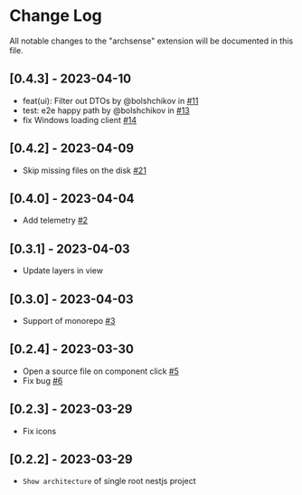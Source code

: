 # Change Log

All notable changes to the "archsense" extension will be documented in this file.

## [0.4.3] - 2023-04-10

- feat(ui): Filter out DTOs by @bolshchikov in [#11](https://github.com/ArchSense/architecture-view-nestjs/pull/11)
- test: e2e happy path by @bolshchikov in [#13](https://github.com/ArchSense/architecture-view-nestjs/pull/13)
- fix Windows loading client [#14](https://github.com/ArchSense/architecture-view-nestjs/issues/14)

## [0.4.2] - 2023-04-09

- Skip missing files on the disk [#21](https://github.com/ArchSense/orakul/issues/21)

## [0.4.0] - 2023-04-04

- Add telemetry [#2](https://github.com/ArchSense/architecture-view-nestjs/issues/2)

## [0.3.1] - 2023-04-03

- Update layers in view

## [0.3.0] - 2023-04-03

- Support of monorepo [#3](https://github.com/ArchSense/architecture-view-nestjs/issues/3)

## [0.2.4] - 2023-03-30

- Open a source file on component click [#5](https://github.com/ArchSense/architecture-view-nestjs/issues/5)
- Fix bug [#6](https://github.com/ArchSense/architecture-view-nestjs/issues/6)

## [0.2.3] - 2023-03-29

- Fix icons

## [0.2.2] - 2023-03-29

- `Show architecture` of single root nestjs project
